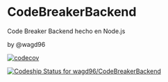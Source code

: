 # CodeBreakerBackend
Code Breaker Backend hecho en Node.js

by @wagd96

[![codecov](https://codecov.io/gh/wagd96/CodeBreakerBackend/branch/master/graph/badge.svg)](https://codecov.io/gh/wagd96/CodeBreakerBackend)

[![Codeship Status for wagd96/CodeBreakerBackend](https://app.codeship.com/projects/9b3e21f0-b3a3-0137-1b59-72fadbf2df7a/status?branch=master)](https://app.codeship.com/projects/363618)
